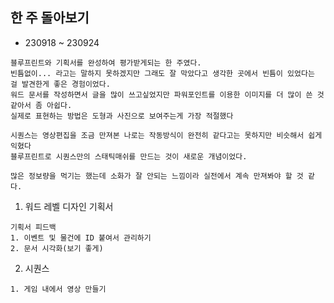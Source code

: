## 한 주 돌아보기
- 230918 ~ 230924
```
블루프린트와 기획서를 완성하여 평가받게되는 한 주였다.
빈틈없이... 라고는 말하지 못하겠지만 그래도 잘 막았다고 생각한 곳에서 빈틈이 있었다는 걸 발견한게 좋은 경험이었다.
워드 문서를 작성하면서 글을 많이 쓰고싶었지만 파워포인트를 이용한 이미지를 더 많이 쓴 것 같아서 좀 아쉽다.
실제로 표현하는 방법은 도형과 사진으로 보여주는게 가장 적절했다

시퀀스는 영상편집을 조금 만져본 나로는 작동방식이 완전히 같다고는 못하지만 비슷해서 쉽게 익혔다
블루프린트로 시퀀스만의 스태틱매쉬를 만드는 것이 새로운 개념이었다.

많은 정보량을 먹기는 했는데 소화가 잘 안되는 느낌이라 실전에서 계속 만져봐야 할 것 같다.
```

1. 워드 레벨 디자인 기획서
```
기획서 피드백
1. 이벤트 및 물건에 ID 붙여서 관리하기
2. 문서 시각화(보기 좋게)
```

2. 시퀀스
```
1. 게임 내에서 영상 만들기
```

